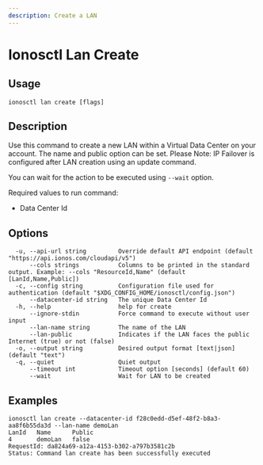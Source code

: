 ```yaml
---
description: Create a LAN
---
```


# Ionosctl Lan Create

## Usage

```text
ionosctl lan create [flags]
```

## Description

Use this command to create a new LAN within a Virtual Data Center on your account. The name and public option can be set. Please Note: IP Failover is configured after LAN creation using an update command.

You can wait for the action to be executed using `--wait` option.

Required values to run command:

* Data Center Id

## Options

```text
  -u, --api-url string         Override default API endpoint (default "https://api.ionos.com/cloudapi/v5")
      --cols strings           Columns to be printed in the standard output. Example: --cols "ResourceId,Name" (default [LanId,Name,Public])
  -c, --config string          Configuration file used for authentication (default "$XDG_CONFIG_HOME/ionosctl/config.json")
      --datacenter-id string   The unique Data Center Id
  -h, --help                   help for create
      --ignore-stdin           Force command to execute without user input
      --lan-name string        The name of the LAN
      --lan-public             Indicates if the LAN faces the public Internet (true) or not (false)
  -o, --output string          Desired output format [text|json] (default "text")
  -q, --quiet                  Quiet output
      --timeout int            Timeout option [seconds] (default 60)
      --wait                   Wait for LAN to be created
```

## Examples

```text
ionosctl lan create --datacenter-id f28c0edd-d5ef-48f2-b8a3-aa8f6b55da3d --lan-name demoLan
LanId   Name      Public
4       demoLan   false
RequestId: da824a69-a12a-4153-b302-a797b3581c2b
Status: Command lan create has been successfully executed
```

